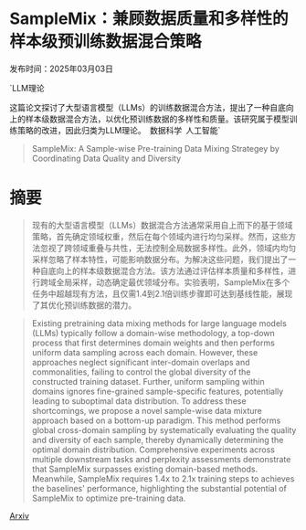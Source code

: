 # SampleMix：兼顾数据质量和多样性的样本级预训练数据混合策略

发布时间：2025年03月03日

`LLM理论

这篇论文探讨了大型语言模型（LLMs）的训练数据混合方法，提出了一种自底向上的样本级数据混合方法，以优化预训练数据的多样性和质量。该研究属于模型训练策略的改进，因此归类为LLM理论。` `数据科学` `人工智能`

> SampleMix: A Sample-wise Pre-training Data Mixing Strategey by Coordinating Data Quality and Diversity

# 摘要

> 现有的大型语言模型（LLMs）数据混合方法通常采用自上而下的基于领域策略，首先确定领域权重，然后在每个领域内进行均匀采样。然而，这些方法忽视了跨领域重叠与共性，无法控制全局数据多样性。此外，领域内均匀采样忽略了样本特性，可能影响数据分布。为解决这些问题，我们提出了一种自底向上的样本级数据混合方法。该方法通过评估样本质量和多样性，进行跨域全局采样，动态确定最优领域分布。实验表明，SampleMix在多个任务中超越现有方法，且仅需1.4到2.1倍训练步骤即可达到基线性能，展现了其优化预训练数据的潜力。

> Existing pretraining data mixing methods for large language models (LLMs) typically follow a domain-wise methodology, a top-down process that first determines domain weights and then performs uniform data sampling across each domain. However, these approaches neglect significant inter-domain overlaps and commonalities, failing to control the global diversity of the constructed training dataset. Further, uniform sampling within domains ignores fine-grained sample-specific features, potentially leading to suboptimal data distribution. To address these shortcomings, we propose a novel sample-wise data mixture approach based on a bottom-up paradigm. This method performs global cross-domain sampling by systematically evaluating the quality and diversity of each sample, thereby dynamically determining the optimal domain distribution. Comprehensive experiments across multiple downstream tasks and perplexity assessments demonstrate that SampleMix surpasses existing domain-based methods. Meanwhile, SampleMix requires 1.4x to 2.1x training steps to achieves the baselines' performance, highlighting the substantial potential of SampleMix to optimize pre-training data.

[Arxiv](https://arxiv.org/abs/2503.01506)